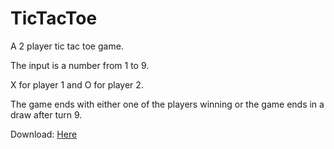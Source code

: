 # TicTacToe

A 2 player tic tac toe game.

The input is a number from 1 to 9.

X for player 1 and O for player 2.

The game ends with either one of the players winning or the game ends in a draw after turn 9.

Download: [Here](https://github.com/Seif302010/TicTacToe/releases/)
